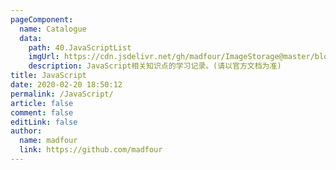 ```yaml
---
pageComponent:
  name: Catalogue
  data:
    path: 40.JavaScriptList
    imgUrl: https://cdn.jsdelivr.net/gh/madfour/ImageStorage@master/blog/js.1r3a9ngez8f4.png
    description: JavaScript相关知识点的学习记录。(请以官方文档为准)
title: JavaScript
date: 2020-02-20 18:50:12
permalink: /JavaScript/
article: false
comment: false
editLink: false
author:
  name: madfour
  link: https://github.com/madfour
---
```

